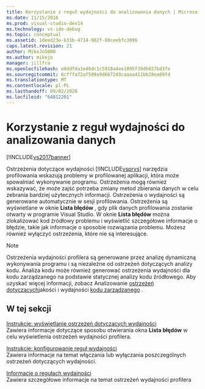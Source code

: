 ```yaml
---
title: Korzystanie z reguł wydajności do analizowania danych | Microsoft Docs
ms.date: 11/15/2016
ms.prod: visual-studio-dev14
ms.technology: vs-ide-debug
ms.topic: conceptual
ms.assetid: 1deed23e-b31b-4714-982f-08ceebfc3096
caps.latest.revision: 21
author: MikeJo5000
ms.author: mikejo
manager: jillfra
ms.openlocfilehash: e0ddfda1e46dc1c5918a4ee1095f39db027bd3fe
ms.sourcegitcommit: 6cfffa72af599a9d667249caaaa411bb28ea69fd
ms.translationtype: MT
ms.contentlocale: pl-PL
ms.lasthandoff: 09/02/2020
ms.locfileid: "64812201"
---
```

# <a name="using-performance-rules-to-analyze-data"></a>Korzystanie z reguł wydajności do analizowania danych
[!INCLUDE[vs2017banner](../includes/vs2017banner.md)]

Ostrzeżenia dotyczące wydajności [!INCLUDE[vsprvs](../includes/vsprvs-md.md)] narzędzia profilowania wskazują problemy w profilowanej aplikacji, która może spowalniać wykonywanie programu. Ostrzeżenia mogą również wskazywać, że może zajść potrzeba zmiany metod zbierania danych w celu zebrania bardziej użytecznych informacji. Ostrzeżenia o wydajności są generowane automatycznie w sesji profilowania. Ostrzeżenia są wyświetlane w oknie **Lista błędów** , gdy plik danych profilowania zostanie otwarty w programie Visual Studio. W oknie **Lista błędów** można zlokalizować kod źródłowy problemu i wyświetlić szczegółowe informacje o błędzie, takie jak informacje o sposobie rozwiązania problemu. Możesz również wyłączyć ostrzeżenia, które nie są interesujące.  
  
> [!NOTE]
> Ostrzeżenia wydajności profilera są generowane przez analizę dynamiczną wykonywania programu i są niezależne od ostrzeżeń dotyczących analizy kodu. Analiza kodu może również generować ostrzeżenia wydajności dla kodu zarządzanego na podstawie statycznej analizy kodu źródłowego. Aby uzyskać więcej informacji, zobacz Analizowanie [ostrzeżeń dotyczących](../code-quality/performance-warnings.md)jakości i wydajności [kodu zarządzanego](../code-quality/analyzing-managed-code-quality-by-using-code-analysis.md) .  
  
## <a name="in-this-section"></a>W tej sekcji  
 [Instrukcje: wyświetlanie ostrzeżeń dotyczących wydajności](../profiling/how-to-view-performance-warnings.md)  
 Zawiera informacje dotyczące sposobu otwierania okna **Lista błędów** w celu wyświetlenia ostrzeżeń wydajności profilera.  
  
 [Instrukcje: konfigurowanie reguł wydajności](../profiling/how-to-configure-performance-rules.md)  
 Zawiera informacje na temat włączania lub wyłączania poszczególnych ostrzeżeń dotyczących wydajności.  
  
 [Informacje o regułach wydajności](../profiling/performance-rules-reference.md)  
 Zawiera szczegółowe informacje na temat ostrzeżeń wydajności profilera
